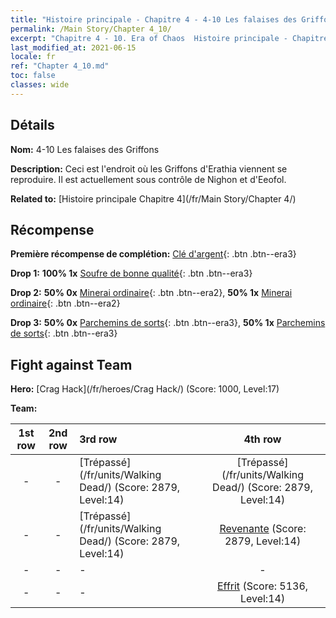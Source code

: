 ```yaml
---
title: "Histoire principale - Chapitre 4 - 4-10 Les falaises des Griffons"
permalink: /Main Story/Chapter 4_10/
excerpt: "Chapitre 4 - 10. Era of Chaos  Histoire principale - Chapitre 4_10. 4-10 Les falaises des Griffons"
last_modified_at: 2021-06-15
locale: fr
ref: "Chapter 4_10.md"
toc: false
classes: wide
---
```


## Détails

 **Nom:** 4-10 Les falaises des Griffons

 **Description:** Ceci est l'endroit où les Griffons d'Erathia viennent se reproduire. Il est actuellement sous contrôle de Nighon et d'Eeofol.

 **Related to:** [Histoire principale Chapitre 4](/fr/Main Story/Chapter 4/)

## Récompense

 **Première récompense de complétion:** [Clé d'argent](/ItemsFR/con_693/){: .btn .btn--era3}

 **Drop 1:** **100% 1x** [Soufre de bonne qualité](/ItemsFR/mat_15/){: .btn .btn--era3}

 **Drop 2:** **50% 0x** [Minerai ordinaire](/ItemsFR/mat_6/){: .btn .btn--era2}, **50% 1x** [Minerai ordinaire](/ItemsFR/mat_6/){: .btn .btn--era2}

 **Drop 3:** **50% 0x** [Parchemins de sorts](/ItemsFR/con_694/){: .btn .btn--era3}, **50% 1x** [Parchemins de sorts](/ItemsFR/con_694/){: .btn .btn--era3}


## Fight against Team
 **Hero:** [Crag Hack](/fr/heroes/Crag Hack/) (Score: 1000, Level:17)

 **Team:**


  | 1st row | 2nd row | 3rd row | 4th row |
  |:----:|:----:|:----|:----:|
  | - | - | [Trépassé](/fr/units/Walking Dead/) (Score: 2879, Level:14)  | [Trépassé](/fr/units/Walking Dead/) (Score: 2879, Level:14)  |
  | - | - | [Trépassé](/fr/units/Walking Dead/) (Score: 2879, Level:14)  | [Revenante](/fr/units/Wight/) (Score: 2879, Level:14)  |
  | - | - | - | - |
  | - | - | - | [Effrit](/fr/units/Efreeti/) (Score: 5136, Level:14)  |



